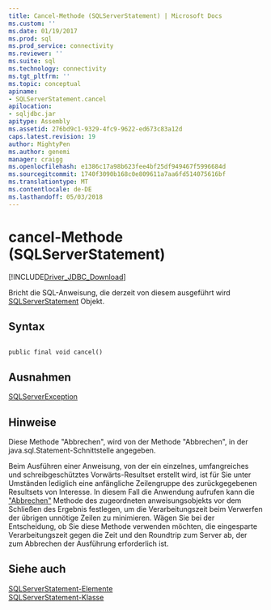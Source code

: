 ```yaml
---
title: Cancel-Methode (SQLServerStatement) | Microsoft Docs
ms.custom: ''
ms.date: 01/19/2017
ms.prod: sql
ms.prod_service: connectivity
ms.reviewer: ''
ms.suite: sql
ms.technology: connectivity
ms.tgt_pltfrm: ''
ms.topic: conceptual
apiname:
- SQLServerStatement.cancel
apilocation:
- sqljdbc.jar
apitype: Assembly
ms.assetid: 276bd9c1-9329-4fc9-9622-ed673c83a12d
caps.latest.revision: 19
author: MightyPen
ms.author: genemi
manager: craigg
ms.openlocfilehash: e1386c17a98b623fee4bf25df949467f5996684d
ms.sourcegitcommit: 1740f3090b168c0e809611a7aa6fd514075616bf
ms.translationtype: MT
ms.contentlocale: de-DE
ms.lasthandoff: 05/03/2018
---
```

# <a name="cancel-method-sqlserverstatement"></a>cancel-Methode (SQLServerStatement)
[!INCLUDE[Driver_JDBC_Download](../../../includes/driver_jdbc_download.md)]

  Bricht die SQL-Anweisung, die derzeit von diesem ausgeführt wird [SQLServerStatement](../../../connect/jdbc/reference/sqlserverstatement-class.md) Objekt.  
  
## <a name="syntax"></a>Syntax  
  
```  
  
public final void cancel()  
```  
  
## <a name="exceptions"></a>Ausnahmen  
 [SQLServerException](../../../connect/jdbc/reference/sqlserverexception-class.md)  
  
## <a name="remarks"></a>Hinweise  
 Diese Methode "Abbrechen", wird von der Methode "Abbrechen", in der java.sql.Statement-Schnittstelle angegeben.  
  
 Beim Ausführen einer Anweisung, von der ein einzelnes, umfangreiches und schreibgeschütztes Vorwärts-Resultset erstellt wird, ist für Sie unter Umständen lediglich eine anfängliche Zeilengruppe des zurückgegebenen Resultsets von Interesse. In diesem Fall die Anwendung aufrufen kann die ["Abbrechen"](../../../connect/jdbc/reference/cancel-method-sqlserverstatement.md) Methode des zugeordneten anweisungsobjekts vor dem Schließen des Ergebnis festlegen, um die Verarbeitungszeit beim Verwerfen der übrigen unnötige Zeilen zu minimieren. Wägen Sie bei der Entscheidung, ob Sie diese Methode verwenden möchten, die eingesparte Verarbeitungszeit gegen die Zeit und den Roundtrip zum Server ab, der zum Abbrechen der Ausführung erforderlich ist.  
  
## <a name="see-also"></a>Siehe auch  
 [SQLServerStatement-Elemente](../../../connect/jdbc/reference/sqlserverstatement-members.md)   
 [SQLServerStatement-Klasse](../../../connect/jdbc/reference/sqlserverstatement-class.md)  
  
  
